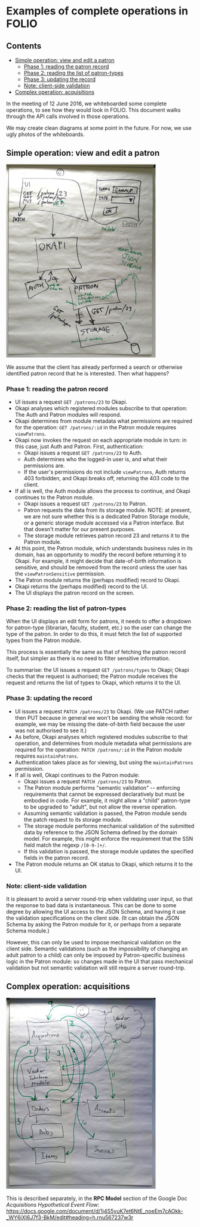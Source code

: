 # Examples of complete operations in FOLIO

## Contents

* [Simple operation: view and edit a patron](#simple-operation-view-and-edit-a-patron)
    * [Phase 1: reading the patron record](#phase-1-reading-the-patron-record)
    * [Phase 2: reading the list of patron-types](#phase-2-reading-the-list-of-patron-types)
    * [Phase 3: updating the record](#phase-3-updating-the-record)
    * [Note: client-side validation](#note-client-side-validation)
* [Complex operation: acquisitions](#complex-operation-acquisitions)


In the meeting of 12 June 2016, we whiteboarded some complete
operations, to see how they would look in FOLIO. This document walks
through the API calls involved in those operations.

We may create clean diagrams at some point in the future. For now, we
use ugly photos of the whiteboards.

## Simple operation: view and edit a patron

<img src="example-operation-whiteboard.jpeg"
width="400" height="516"
alt="photo of the completed view-and-edit-patron whiteboard"/>

We assume that the client has already performed a search or otherwise
identified patron record that he is interested. Then what happens?

### Phase 1: reading the patron record

* UI issues a request `GET /patrons/23` to Okapi.
* Okapi analyses which registered modules subscribe to that operation:
  The Auth and Patron modules will respond.
* Okapi determines from module metadata what permissions are required
  for the operation: `GET /patrons/:id` in the Patron module requires
  `viewPatrons`.
* Okapi now invokes the request on each appropriate module in turn: in
  this case, just Auth and Patron. First, authentication:
    * Okapi issues a request `GET /patrons/23` to Auth.
    * Auth determines who the logged-in user is, and what their
      permissions are.
    * If the user's permissions do not include `viewPatrons`, Auth
      returns 403 forbidden, and Okapi breaks off, returning the 403
      code to the client.
* If all is well, the Auth module allows the process to continue, and
  Okapi continues to the Patron module.
    * Okapi issues a request `GET /patrons/23` to Patron.
    * Patron requests the data from its storage module. NOTE: at
      present, we are not sure whether this is a dedicated Patron
      Storage module, or a generic storage module accessed via a
      Patron interface. But that doesn't matter for our present
      purposes.
    * The storage module retrieves patron record 23 and returns it to
      the Patron module.
* At this point, the Patron module, which understands business rules
  in its domain, has an opportunity to modify the record before
  returning it to Okapi. For example, it might decide that
  date-of-birth information is sensitive, and should be removed from
  the record unless the user has the `viewPatronSensitive` permission.
* The Patron module returns the (perhaps modified) record to Okapi.
* Okapi returns the (perhaps modified) record to the UI.
* The UI displays the patron record on the screen.

### Phase 2: reading the list of patron-types

When the UI displays an edit form for patrons, it needs to offer a
dropdown for patron-type (librarian, faculty, student, etc.) so the
user can change the type of the patron. In order to do this, it must
fetch the list of supported types from the Patron module.

This process is essentially the same as that of fetching the patron
record itself, but simpler as there is no need to filter sensitive
information.

To summarise: the UI issues a request `GET /patrons/types` to Okapi;
Okapi checks that the request is authorised; the Patron module
receives the request and returns the list of types to Okapi, which
returns it to the UI.

### Phase 3: updating the record

* UI issues a request `PATCH /patrons/23` to Okapi. (We use PATCH
  rather then PUT because in general we won't be sending the whole
  record: for example, we may be missing the date-of-birth field
  because the user was not authorised to see it.)
* As before, Okapi analyses which registered modules subscribe to that
  operation, and determines from module metadata what permissions are
  required for the operation: `PATCH /patrons/:id` in the Patron
  module requires `maintainPatrons`.
* Authentication takes place as for viewing, but using the
  `maintainPatrons` permission.
* If all is well, Okapi continues to the Patron module:
    * Okapi issues a request `PATCH /patrons/23` to Patron.
    * The Patron module performs "semantic validation" -- enforcing
      requirements that cannot be expressed declaratively but must be
      embodied in code. For example, it might allow a "child"
      patron-type to be upgraded to "adult", but not allow the
      reverse operation.
    * Assuming semantic validation is passed, the Patron module sends
      the patch request to its storage module.
    * The storage module performs mechanical validation of the
      submitted data by reference to the JSON Schema defined by the
      domain model. For example, this might enforce the requirement
      that the SSN field match the regexp `/[0-9-]+/`.
    * If this validation is passed, the storage module updates the
      specified fields in the patron record.
* The Patron module returns an OK status to Okapi, which returns it to
      the UI.

### Note: client-side validation

It is pleasant to avoid a server round-trip when validating user
input, so that the response to bad data is instantaneous. This can be
done to some degree by allowing the UI access to the JSON Schema, and
having it use the validation specifications on the client side. (It
can obtain the JSON Schema by asking the Patron module for it, or
perhaps from a separate Schema module.)

However, this can only be used to impose mechanical validation on the
client side. Semantic validations (such as the impossibility of
changing an adult patron to a child) can only be imposed by
Patron-specific business logic in the Patron module: so changes made
in the UI that pass mechanical validation but not semantic validation
will still require a server round-trip.


## Complex operation: acquisitions

<img src="example-operation-whiteboard2.jpeg"
width="400" height="510"
alt="photo of the completed acquisitions whiteboard"/>

This is described separately, in the **RPC Model** section of the
Google Doc _Acquisitions Hypothetical Event Flow_: https://docs.google.com/document/d/1j4S5yuK7et6NtE_noeEm7cAOkk-_WY6iXI6J7f3-BkM/edit#heading=h.rnu567237w3r


&nbsp;

&nbsp;


